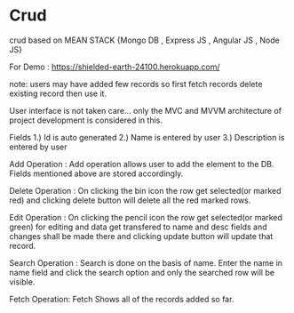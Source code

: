 # Crud
crud based on MEAN STACK {Mongo DB , Express JS , Angular JS , Node JS}   

For Demo : https://shielded-earth-24100.herokuapp.com/

note: users may have added few records so first fetch records delete existing record then use it.


User interface is not taken care... only the MVC and MVVM architecture of project development is considered in this.

Fields
1.) Id is auto generated
2.) Name is entered by user
3.) Description is entered by user

Add Operation : Add operation allows user to add the element to the DB. Fields mentioned above are stored accordingly.

Delete Operation : On clicking the bin icon the row get selected(or marked red) and clicking delete button will delete all the red marked rows.

Edit Operation : On clicking the pencil icon the row get selected(or marked green) for editing and data get transfered to name and desc fields and changes shall be made there and clicking update button will update that record.

Search Operation : Search is done on the basis of name. Enter the name in name field and click the search option and only the searched row will be visible.

Fetch Operation: Fetch Shows all of the records added so far.

